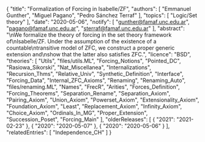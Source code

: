 {
    "title": "Formalization of Forcing in Isabelle/ZF",
    "authors": [
        "Emmanuel Gunther",
        "Miguel Pagano",
        "Pedro Sánchez Terraf"
    ],
    "topics": [
        "Logic/Set theory"
    ],
    "date": "2020-05-06",
    "notify": [
        "gunther@famaf.unc.edu.ar",
        "pagano@famaf.unc.edu.ar",
        "sterraf@famaf.unc.edu.ar"
    ],
    "abstract": "\nWe formalize the theory of forcing in the set theory framework of\nIsabelle/ZF. Under the assumption of the existence of a countable\ntransitive model of ZFC, we construct a proper generic extension and\nshow that the latter also satisfies ZFC.",
    "licence": "BSD",
    "theories": [
        "Utils",
        "files/utils.ML",
        "Forcing_Notions",
        "Pointed_DC",
        "Rasiowa_Sikorski",
        "Nat_Miscellanea",
        "Internalizations",
        "Recursion_Thms",
        "Relative_Univ",
        "Synthetic_Definition",
        "Interface",
        "Forcing_Data",
        "Internal_ZFC_Axioms",
        "Renaming",
        "Renaming_Auto",
        "files/renaming.ML",
        "Names",
        "FrecR",
        "Arities",
        "Forces_Definition",
        "Forcing_Theorems",
        "Separation_Rename",
        "Separation_Axiom",
        "Pairing_Axiom",
        "Union_Axiom",
        "Powerset_Axiom",
        "Extensionality_Axiom",
        "Foundation_Axiom",
        "Least",
        "Replacement_Axiom",
        "Infinity_Axiom",
        "Choice_Axiom",
        "Ordinals_In_MG",
        "Proper_Extension",
        "Succession_Poset",
        "Forcing_Main"
    ],
    "olderReleases": [
        {
            "2021": "2021-02-23"
        },
        {
            "2020": "2020-05-07"
        },
        {
            "2020": "2020-05-06"
        }
    ],
    "relatedEntries": [
        "Independence_CH"
    ]
}